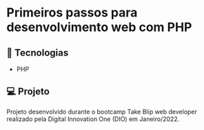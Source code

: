 # Primeiros passos para desenvolvimento web com PHP

## 🚀 Tecnologias
- PHP

## 💻 Projeto
Projeto desenvolvido durante o bootcamp Take Blip web developer realizado pela Digital Innovation One (DIO) em Janeiro/2022.
